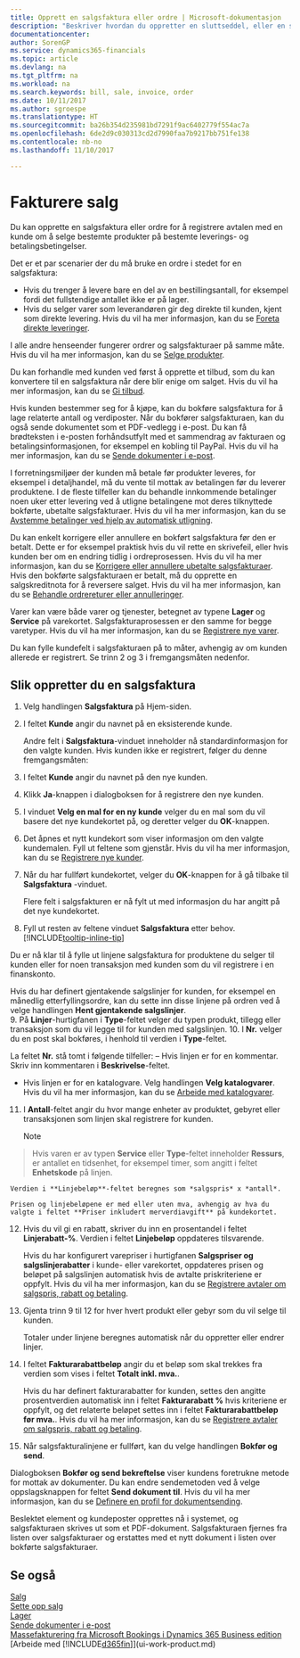 ```yaml
---
title: Opprett en salgsfaktura eller ordre | Microsoft-dokumentasjon
description: "Beskriver hvordan du oppretter en sluttseddel, eller en salgsfaktura eller ordre, for å registrere avtalen med en kunde om å selge produkter i samsvar med bestemte betingelser."
documentationcenter: 
author: SorenGP
ms.service: dynamics365-financials
ms.topic: article
ms.devlang: na
ms.tgt_pltfrm: na
ms.workload: na
ms.search.keywords: bill, sale, invoice, order
ms.date: 10/11/2017
ms.author: sgroespe
ms.translationtype: HT
ms.sourcegitcommit: ba26b354d235981bd7291f9ac6402779f554ac7a
ms.openlocfilehash: 6de2d9c030313cd2d7990faa7b9217bb751fe138
ms.contentlocale: nb-no
ms.lasthandoff: 11/10/2017

---
```

# <a name="how-to-invoice-sales"></a>Fakturere salg
Du kan opprette en salgsfaktura eller ordre for å registrere avtalen med en kunde om å selge bestemte produkter på bestemte leverings- og betalingsbetingelser.  

Det er et par scenarier der du må bruke en ordre i stedet for en salgsfaktura:  

* Hvis du trenger å levere bare en del av en bestillingsantall, for eksempel fordi det fullstendige antallet ikke er på lager.  
* Hvis du selger varer som leverandøren gir deg direkte til kunden, kjent som direkte levering. Hvis du vil ha mer informasjon, kan du se [Foreta direkte leveringer](sales-how-drop-shipment.md).  

I alle andre henseender fungerer ordrer og salgsfakturaer på samme måte. Hvis du vil ha mer informasjon, kan du se [Selge produkter](sales-how-sell-products.md).

Du kan forhandle med kunden ved først å opprette et tilbud, som du kan konvertere til en salgsfaktura når dere blir enige om salget. Hvis du vil ha mer informasjon, kan du se [Gi tilbud](sales-how-make-offers.md).

Hvis kunden bestemmer seg for å kjøpe, kan du bokføre salgsfaktura for å lage relaterte antall og verdiposter. Når du bokfører salgsfakturaen, kan du også sende dokumentet som et PDF-vedlegg i e-post. Du kan få brødteksten i e-posten forhåndsutfylt med et sammendrag av fakturaen og betalingsinformasjonen, for eksempel en kobling til PayPal. Hvis du vil ha mer informasjon, kan du se [Sende dokumenter i e-post](ui-how-send-documents-email.md).

I forretningsmiljøer der kunden må betale før produkter leveres, for eksempel i detaljhandel, må du vente til mottak av betalingen før du leverer produktene. I de fleste tilfeller kan du behandle innkommende betalinger noen uker etter levering ved å utligne betalingene mot deres tilknyttede bokførte, ubetalte salgsfakturaer. Hvis du vil ha mer informasjon, kan du se [Avstemme betalinger ved hjelp av automatisk utligning](receivables-how-reconcile-payments-auto-application.md).

Du kan enkelt korrigere eller annullere en bokført salgsfaktura før den er betalt. Dette er for eksempel praktisk hvis du vil rette en skrivefeil, eller hvis kunden ber om en endring tidlig i ordreprosessen. Hvis du vil ha mer informasjon, kan du se [Korrigere eller annullere ubetalte salgsfakturaer](sales-how-correct-cancel-sales-invoice.md). Hvis den bokførte salgsfakturaen er betalt, må du opprette en salgskreditnota for å reversere salget. Hvis du vil ha mer informasjon, kan du se [Behandle ordrereturer eller annulleringer](sales-how-process-sales-returns-cancellations.md).

Varer kan være både varer og tjenester, betegnet av typene **Lager** og **Service** på varekortet. Salgsfakturaprosessen er den samme for begge varetyper. Hvis du vil ha mer informasjon, kan du se [Registrere nye varer](inventory-how-register-new-items.md).

Du kan fylle kundefelt i salgsfakturaen på to måter, avhengig av om kunden allerede er registrert. Se trinn 2 og 3 i fremgangsmåten nedenfor.

## <a name="to-create-a-sales-invoice"></a>Slik oppretter du en salgsfaktura
1. Velg handlingen **Salgsfaktura** på Hjem-siden.  
2. I feltet **Kunde** angir du navnet på en eksisterende kunde.

   Andre felt i **Salgsfaktura**-vinduet inneholder nå standardinformasjon for den valgte kunden. Hvis kunden ikke er registrert, følger du denne fremgangsmåten:
3. I feltet **Kunde** angir du navnet på den nye kunden.
4. Klikk **Ja**-knappen i dialogboksen for å registrere den nye kunden.
5. I vinduet **Velg en mal for en ny kunde** velger du en mal som du vil basere det nye kundekortet på, og deretter velger du **OK**-knappen.
6. Det åpnes et nytt kundekort som viser informasjon om den valgte kundemalen. Fyll ut feltene som gjenstår. Hvis du vil ha mer informasjon, kan du se [Registrere nye kunder](sales-how-register-new-customers.md).  
7. Når du har fullført kundekortet, velger du **OK**-knappen for å gå tilbake til **Salgsfaktura** -vinduet.

   Flere felt i salgsfakturen er nå fylt ut med informasjon du har angitt på det nye kundekortet.  
8. Fyll ut resten av feltene vinduet **Salgsfaktura** etter behov. [!INCLUDE[tooltip-inline-tip](includes/tooltip-inline-tip_md.md)]  

Du er nå klar til å fylle ut linjene salgsfaktura for produktene du selger til kunden eller for noen transaksjon med kunden som du vil registrere i en finanskonto.   

Hvis du har definert gjentakende salgslinjer for kunden, for eksempel en månedlig etterfyllingsordre, kan du sette inn disse linjene på ordren ved å velge handlingen **Hent gjentakende salgslinjer**.  
9. På **Linjer**-hurtigfanen i **Type**-feltet velger du typen produkt, tillegg eller transaksjon som du vil legge til for kunden med salgslinjen.
10. I **Nr.** velger du en post skal bokføres, i henhold til verdien i **Type**-feltet.

 La feltet **Nr.** stå tomt i følgende tilfeller: – Hvis linjen er for en kommentar. Skriv inn kommentaren i **Beskrivelse**-feltet.
 - Hvis linjen er for en katalogvare. Velg handlingen **Velg katalogvarer**. Hvis du vil ha mer informasjon, kan du se [Arbeide med katalogvarer](inventory-how-work-nonstock-items.md).

11. I **Antall**-feltet angir du hvor mange enheter av produktet, gebyret eller transaksjonen som linjen skal registrere for kunden.  

    > [!NOTE]  
>   Hvis varen er av typen **Service** eller **Type**-feltet inneholder **Ressurs**, er antallet en tidsenhet, for eksempel timer, som angitt i feltet **Enhetskode** på linjen.  

    Verdien i **Linjebeløp**-feltet beregnes som *salgspris* x *antall*.  

    Prisen og linjebeløpene er med eller uten mva, avhengig av hva du valgte i feltet **Priser inkludert merverdiavgift** på kundekortet.  
12. Hvis du vil gi en rabatt, skriver du inn en prosentandel i feltet **Linjerabatt-%**. Verdien i feltet **Linjebeløp** oppdateres tilsvarende.  

    Hvis du har konfigurert varepriser i hurtigfanen **Salgspriser og salgslinjerabatter** i kunde- eller varekortet, oppdateres prisen og beløpet på salgslinjen automatisk hvis de avtalte priskriteriene er oppfylt. Hvis du vil ha mer informasjon, kan du se [Registrere avtaler om salgspris, rabatt og betaling](sales-how-record-sales-price-discount-payment-agreements.md).  
13. Gjenta trinn 9 til 12 for hver hvert produkt eller gebyr som du vil selge til kunden.  

    Totaler under linjene beregnes automatisk når du oppretter eller endrer linjer.  
14. I feltet **Fakturarabattbeløp** angir du et beløp som skal trekkes fra verdien som vises i feltet **Totalt inkl. mva.**.

    Hvis du har definert fakturarabatter for kunden, settes den angitte prosentverdien automatisk inn i feltet **Fakturarabatt %** hvis kriteriene er oppfylt, og det relaterte beløpet settes inn i feltet **Fakturarabattbeløp før mva.**. Hvis du vil ha mer informasjon, kan du se [Registrere avtaler om salgspris, rabatt og betaling](sales-how-record-sales-price-discount-payment-agreements.md).  
15. Når salgsfakturalinjene er fullført, kan du velge handlingen **Bokfør og send**.  

Dialogboksen **Bokfør og send bekreftelse** viser kundens foretrukne metode for mottak av dokumenter. Du kan endre sendemetoden ved å velge oppslagsknappen for feltet **Send dokument til**. Hvis du vil ha mer informasjon, kan du se [Definere en profil for dokumentsending](sales-how-setup-document-send-profiles.md).

Beslektet element og kundeposter opprettes nå i systemet, og salgsfakturaen skrives ut som et PDF-dokument. Salgsfakturaen fjernes fra listen over salgsfakturaer og erstattes med et nytt dokument i listen over bokførte salgsfakturaer.

## <a name="see-also"></a>Se også
[Salg](sales-manage-sales.md)  
[Sette opp salg](sales-setup-sales.md)  
[Lager](inventory-manage-inventory.md)  
[Sende dokumenter i e-post](ui-how-send-documents-email.md)  
[Massefakturering fra Microsoft Bookings i Dynamics 365 Business edition](finance-bookings.md)  
[Arbeide med [!INCLUDE[d365fin](includes/d365fin_md.md)]](ui-work-product.md)

